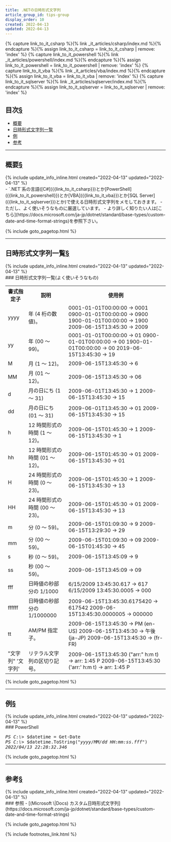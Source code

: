 ```yaml
---
title: .NETの日時形式文字列
article_group_id: tips-group
display_order: 10
created: 2022-04-13
updated: 2022-04-13
---
```

{% capture link_to_it_csharp %}{% link _it_articles/csharp/index.md %}{% endcapture %}{% assign link_to_it_csharp = link_to_it_csharp | remove: 'index' %}
{% capture link_to_it_powershell %}{% link _it_articles/powershell/index.md %}{% endcapture %}{% assign link_to_it_powershell = link_to_it_powershell | remove: 'index' %}
{% capture link_to_it_vba %}{% link _it_articles/vba/index.md %}{% endcapture %}{% assign link_to_it_vba = link_to_it_vba | remove: 'index' %}
{% capture link_to_it_sqlserver %}{% link _it_articles/sqlserver/index.md %}{% endcapture %}{% assign link_to_it_sqlserver = link_to_it_sqlserver | remove: 'index' %}


## <a name="index">目次</a><a class="heading-anchor-permalink" href="#目次">§</a>

<ul id="index_ul">
<li><a href="#概要">概要</a></li>
<li><a href="#日時形式文字列一覧">日時形式文字列一覧</a></li>
<li><a href="#例">例</a></li>
<li><a href="#参考">参考</a></li>
</ul>

* * *
## <a name="概要">概要</a><a class="heading-anchor-permalink" href="#概要">§</a>
<div class="chapter-updated">{% include update_info_inline.html created="2022-04-13" updated="2022-04-13" %}</div>
- `.NET`系の言語([C#]({{link_to_it_csharp}})とか[PowerShell]({{link_to_it_powershell}})とか[VBA]({{link_to_it_vba}})とか[SQL Server]({{link_to_it_sqlserver}})とか)で使える日時形式文字列をメモしておきます。
- ただし、よく使いそうなものに厳選しています。
- より詳しく知りたい人は[こちら](https://docs.microsoft.com/ja-jp/dotnet/standard/base-types/custom-date-and-time-format-strings)を参照下さい。

{% include goto_pagetop.html %}

* * *
## <a name="日時形式文字列一覧">日時形式文字列一覧</a><a class="heading-anchor-permalink" href="#日時形式文字列一覧">§</a>
<div class="chapter-updated">{% include update_info_inline.html created="2022-04-13" updated="2022-04-13" %}</div>
### 日時形式文字列一覧(よく使いそうなもの)
<table class="normal">
	<tr>
		<th markdown="span">書式指定子</th>
		<th markdown="span">説明</th>
		<th markdown="span">使用例</th>
	</tr>
	<tr>
		<td markdown="span">yyyy</td>
		<td markdown="span">年 (4 桁の数値)。</td>
		<td markdown="span">0001-01-01T00:00:00 -> 0001  
		                    0900-01-01T00:00:00 -> 0900  
		                    1900-01-01T00:00:00 -> 1900  
		                    2009-06-15T13:45:30 -> 2009</td>
	</tr>
	<tr>
		<td markdown="span">yy</td>
		<td markdown="span">年 (00 ～ 99)。</td>
		<td markdown="span">0001-01-01T00:00:00 -> 01  
		                    0900-01-01T00:00:00 -> 00  
		                    1900-01-01T00:00:00 -> 00  
		                    2019-06-15T13:45:30 -> 19</td>
	</tr>
	<tr>
		<td markdown="span">M</td>
		<td markdown="span">月 (1 ～ 12)。</td>
		<td markdown="span">2009-06-15T13:45:30 -> 6</td>
	</tr>
	<tr>
		<td markdown="span">MM</td>
		<td markdown="span">月 (01 ～ 12)。</td>
		<td markdown="span">2009-06-15T13:45:30 -> 06</td>
	</tr>
	<tr>
		<td markdown="span">d</td>
		<td markdown="span">月の日にち (1 ～ 31)</td>
		<td markdown="span">2009-06-01T13:45:30 -> 1  
			                2009-06-15T13:45:30 -> 15</td>
	</tr>
	<tr>
		<td markdown="span">dd</td>
		<td markdown="span">月の日にち (01 ～ 31)</td>
		<td markdown="span">2009-06-01T13:45:30 -> 01   
		                    2009-06-15T13:45:30 -> 15</td>
	</tr>
	<tr>
		<td markdown="span">h</td>
		<td markdown="span">12 時間形式の時間 (1 ～ 12)。</td>
		<td markdown="span">2009-06-15T01:45:30 -> 1  
		                    2009-06-15T13:45:30 -> 1</td>
	</tr>
	<tr>
		<td markdown="span">hh</td>
		<td markdown="span">12 時間形式の時間 (01 ～ 12)。</td>
		<td markdown="span">2009-06-15T01:45:30 -> 01  
		                    2009-06-15T13:45:30 -> 01</td>
	</tr>
	<tr>
		<td markdown="span">H</td>
		<td markdown="span">24 時間形式の時間 (0 ～ 23)。</td>
		<td markdown="span">2009-06-15T01:45:30 -> 1  
		                    2009-06-15T13:45:30 -> 13</td>
	</tr>
	<tr>
		<td markdown="span">HH</td>
		<td markdown="span">24 時間形式の時間 (00 ～ 23)。</td>
		<td markdown="span">2009-06-15T01:45:30 -> 01  
		                    2009-06-15T13:45:30 -> 13</td>
	</tr>
	<tr>
		<td markdown="span">m</td>
		<td markdown="span">分 (0 ～ 59)。</td>
		<td markdown="span">2009-06-15T01:09:30 -> 9  
		                    2009-06-15T13:29:30 -> 29</td>
	</tr>
	<tr>
		<td markdown="span">mm</td>
		<td markdown="span">分 (00 ～ 59)。</td>
		<td markdown="span">2009-06-15T01:09:30 -> 09  
		                    2009-06-15T01:45:30 -> 45</td>
	</tr>
	<tr>
		<td markdown="span">s</td>
		<td markdown="span">秒 (0 ～ 59)。</td>
		<td markdown="span">2009-06-15T13:45:09 -> 9</td>
	</tr>
	<tr>
		<td markdown="span">ss</td>
		<td markdown="span">秒 (00 ～ 59)。</td>
		<td markdown="span">2009-06-15T13:45:09 -> 09</td>
	</tr>
	<tr>
		<td markdown="span">fff</td>
		<td markdown="span">日時値の秒部分の 1/1000</td>
		<td markdown="span">6/15/2009 13:45:30.617 -> 617  
		                    6/15/2009 13:45:30.0005 -> 000</td>
	</tr>
	<tr>
		<td markdown="span">ffffff</td>
		<td markdown="span">日時値の秒部分の 1/1000000</td>
		<td markdown="span">2009-06-15T13:45:30.6175420 -> 617542  
                            2009-06-15T13:45:30.0000005 -> 000000</td>
	</tr>
	<tr>
		<td markdown="span">tt</td>
		<td markdown="span">AM/PM 指定子。</td>
		<td markdown="span">2009-06-15T13:45:30 -> PM (en-US)  
		                    2009-06-15T13:45:30 -> 午後 (ja-JP)  
		                    2009-06-15T13:45:30 -> (fr-FR)</td>
	</tr>
	<tr>
		<td markdown="span">"文字列"  
		                    '文字列'</td>
		<td markdown="span">リテラル文字列の区切り記号。</td>
		<td markdown="span">2009-06-15T13:45:30 ("arr:" h:m t) -> arr: 1:45 P  
		                    2009-06-15T13:45:30 ('arr:' h:m t) -> arr: 1:45 P</td>
	</tr>
</table>

{% include goto_pagetop.html %}

* * *
## <a name="例">例</a><a class="heading-anchor-permalink" href="#例">§</a>
<div class="chapter-updated">{% include update_info_inline.html created="2022-04-13" updated="2022-04-13" %}</div>
### PowerShell
<div class="code-box-output no-title">
<pre>
<em class="command">PS C:\&gt;</em> $datetime = Get-Date
<em class="command">PS C:\&gt;</em> $datetime.ToString(<em>"yyyy/MM/dd HH:mm:ss.fff"</em>)
<em class="blue">2022/04/13 22:28:32.346</em>
</pre>
</div>

{% include goto_pagetop.html %}

* * *
## <a name="参考">参考</a><a class="heading-anchor-permalink" href="#参考">§</a>
<div class="chapter-updated">{% include update_info_inline.html created="2022-04-13" updated="2022-04-13" %}</div>
### 参照
- [(Microsoft \|Docs) カスタム日時形式文字列](https://docs.microsoft.com/ja-jp/dotnet/standard/base-types/custom-date-and-time-format-strings)

{% include goto_pagetop.html %}

{% include footnotes_link.html %}
